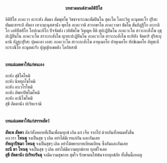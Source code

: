 <h4 style="text-align:center">บทสวดมนต์สวดอิติปิโส</h4>
อิติปิโส ภะคะวา อะระหัง สัมมา สัมพุทโธ วิชชาจะระณะสัมปันโน สุคะโต โลกะวิทู อะนุตตะโร ปุริสะทัมมะสาระถิ สัตถา เทวะมะนุสสานัง พุทโธ ภะคะวาติ
สวากขาโต ภะคะวาตา ธัมโม สันทิฏฐิโก อะกาลิโก เอหิปัสสิโก โอปะนะยิโก ปัจจัตตัง เวทิตัพโพ วิญญูห ฮีติ
สุปะฏิปันโน ภะคะวะโต สาวะกะสังโฆ อุชุปะฏิปันโน ภะคะวะโต สาวะกะสังโฆ ญายะปะฏิปันโน ภะคะวะโต
สาวะกะสังโฆ ยะทิทัง จัตตาริ ปุริสะยุคานิ อัฏฐะปุริสะ ปุคคะลา เอสะ ภะคะวะโต
สาวะกะสังโฆ อาหุเนยโย ปาหุเนยโย ทักขิเณยโย อัญชะลีกะระณีโย อะนุตตะรัง ปุญญักเขตตัง โลกัสสาติ<br><br>

<h4>บทแผ่เมตตาให้แก่ตนเอง</h4>
อะหัง สุขิโตโหมิ<br>
อะหัง นิททุกโขโหมิ<br>
อะหัง อะเวโรโหมิ<br>
อะหัง อัพยาปัชโฌโหมิ<br>
อะหัง อะนีโฆโหมิ<br>
สุขี อัตตานัง ปะริหะรามิ<br><br>

<h4>บทแผ่เมตตาให้แก่สรรพสัตว์</h4>
<strong>สัพเพ สัตตา</strong> สัตว์ทั้งหลายที่เป็นเพื่อนทุกข์ เกิด แก่ เจ็บ จากไป ด้วยกันทั้งหมดทั้งสิ้น<br>
อะเวรา <strong>โหนตุ</strong> จงเป็นสุข ๆ เถิด อย่าได้มีเวรแก่กัน และกันเลย<br>
<strong>อัพญาปัชฌา โหนตุ</strong> จงเป็นสุขๆ เถิด อย่าได้พยาบาทเบียดเบียน ซึ่งกันและกันเลย<br>
<strong>อะนี ฆา โหนตุ</strong> จงเป็นสุข ๆ เถิด อย่าได้มีความทุกข์กาย ทุกข์ใจเลย<br>
<strong>สุขี อัตตานัง ปะริหะรันตุ</strong> จงมีความสุขกาย สุขใจ รักษาตนให้พ้นจากทุกข์ภัย ทั้งสิ้นนี้เทอญ<br>